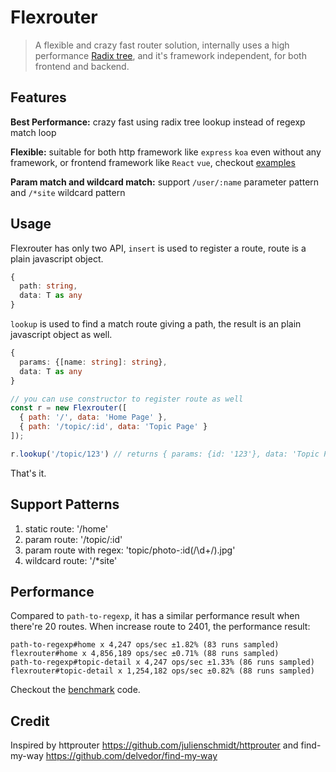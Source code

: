 Flexrouter
==========

> A flexible and crazy fast router solution, internally uses a high performance [Radix tree](https://en.wikipedia.org/wiki/Radix_tree), and it's framework independent, for both frontend and backend.

## Features

**Best Performance:** crazy fast using radix tree lookup instead of regexp match loop

**Flexible:** suitable for both http framework like `express` `koa` even without any framework, or frontend framework like `React` `vue`, checkout [examples](./examples)

**Param match and wildcard match:** support `/user/:name` parameter pattern and `/*site` wildcard pattern

## Usage

Flexrouter has only two API, `insert` is used to register a route, route is a plain javascript object.
```typescript
{
  path: string,
  data: T as any
}
```
`lookup` is used to find a match route giving a path, the result is an plain javascript object as well.
```typescript
{
  params: {[name: string]: string},
  data: T as any
}
```

```javascript
// you can use constructor to register route as well
const r = new Flexrouter([
  { path: '/', data: 'Home Page' },
  { path: '/topic/:id', data: 'Topic Page' }
]);

r.lookup('/topic/123') // returns { params: {id: '123'}, data: 'Topic Page' }
```
That's it.

## Support Patterns

1. static route: '/home'
2. param route: '/topic/:id'
3. param route with regex: 'topic/photo-:id(/\\d+/).jpg'
4. wildcard route: '/*site'

## Performance

Compared to `path-to-regexp`, it has a similar performance result when there're 20 routes. When increase route to 2401, the performance result:
```
path-to-regexp#home x 4,247 ops/sec ±1.82% (83 runs sampled)
flexrouter#home x 4,856,189 ops/sec ±0.71% (88 runs sampled)
path-to-regexp#topic-detail x 4,247 ops/sec ±1.33% (86 runs sampled)
flexrouter#topic-detail x 1,254,182 ops/sec ±0.82% (88 runs sampled)
```
Checkout the [benchmark](./benchmark/index.js) code.

## Credit

Inspired by httprouter https://github.com/julienschmidt/httprouter and find-my-way https://github.com/delvedor/find-my-way
